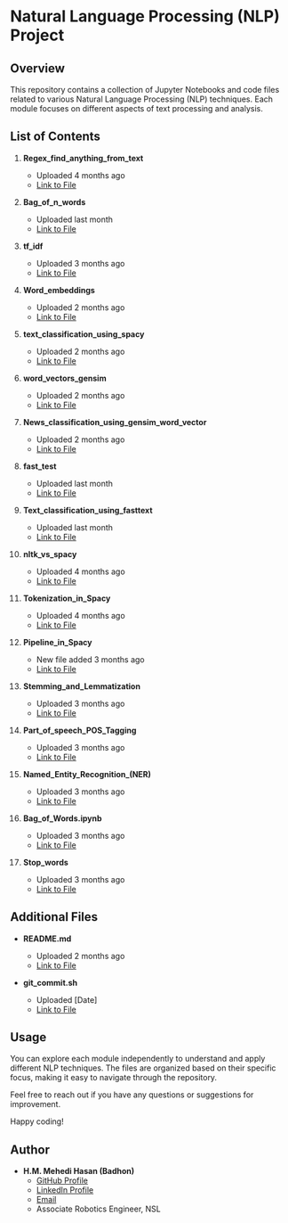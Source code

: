 # Natural Language Processing (NLP) Project

## Overview

This repository contains a collection of Jupyter Notebooks and code files related to various Natural Language Processing (NLP) techniques. Each module focuses on different aspects of text processing and analysis.


## List of Contents

1. **Regex_find_anything_from_text**
   - Uploaded 4 months ago
   - [Link to File](#)

2. **Bag_of_n_words**
   - Uploaded last month
   - [Link to File](#)

3. **tf_idf**
   - Uploaded 3 months ago
   - [Link to File](#)

4. **Word_embeddings**
   - Uploaded 2 months ago
   - [Link to File](#)

5. **text_classification_using_spacy**
   - Uploaded 2 months ago
   - [Link to File](#)

6. **word_vectors_gensim**
   - Uploaded 2 months ago
   - [Link to File](#)

7. **News_classification_using_gensim_word_vector**
   - Uploaded 2 months ago
   - [Link to File](#)

8. **fast_test**
   - Uploaded last month
   - [Link to File](#)

9. **Text_classification_using_fasttext**
   - Uploaded last month
   - [Link to File](#)

10. **nltk_vs_spacy**
    - Uploaded 4 months ago
    - [Link to File](#)

11. **Tokenization_in_Spacy**
    - Uploaded 4 months ago
    - [Link to File](#)

12. **Pipeline_in_Spacy**
    - New file added 3 months ago
    - [Link to File](#)

13. **Stemming_and_Lemmatization**
    - Uploaded 3 months ago
    - [Link to File](#)

14. **Part_of_speech_POS_Tagging**
    - Uploaded 3 months ago
    - [Link to File](#)

15. **Named_Entity_Recognition_(NER)**
    - Uploaded 3 months ago
    - [Link to File](#)

16. **Bag_of_Words.ipynb**
    - Uploaded 3 months ago
    - [Link to File](#)

17. **Stop_words**
    - Uploaded 3 months ago
    - [Link to File](#)

## Additional Files

- **README.md**
  - Uploaded 2 months ago
  - [Link to File](#)

- **git_commit.sh**
  - Uploaded [Date]
  - [Link to File](#)

## Usage

You can explore each module independently to understand and apply different NLP techniques. The files are organized based on their specific focus, making it easy to navigate through the repository.

Feel free to reach out if you have any questions or suggestions for improvement.

Happy coding!


## Author

- **H.M. Mehedi Hasan (Badhon)**
  - [GitHub Profile](https://github.com/hm-badhon)
  - [LinkedIn Profile](https://bd.linkedin.com/in/h-m-mehedi-hasan-575563159)
  - [Email](mailto:h.m.badhoneee@gmail.com)
  - Associate Robotics Engineer, NSL

